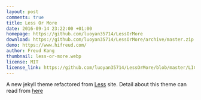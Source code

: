 ```yaml
---
layout: post
comments: true
title: Less Or More
date: 2016-09-14 23:22:00 +01:00
homepage: https://github.com/luoyan35714/LessOrMore
download: https://github.com/luoyan35714/LessOrMore/archive/master.zip
demo: https://www.hifreud.com/
author: Freud Kang
thumbnail: less-or-more.webp
license: MIT
license_link: https://github.com/luoyan35714/LessOrMore/blob/master/LICENSE
---
```


A new jekyll theme refactored from [Less](https://lesscss.org/) site.
Detail about this theme can read from [here](https://www.hifreud.com/2016/08/26/how-to-use-this-jekyll-theme/)
